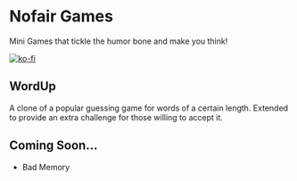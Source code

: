 # Nofair Games
Mini Games that tickle the humor bone and make you think!

[![ko-fi](https://ko-fi.com/img/githubbutton_sm.svg)](https://ko-fi.com/X8X2PD3JW)

## WordUp
A clone of a popular guessing game for words of a certain length. Extended to provide an extra challenge for those willing to accept it.

## Coming Soon...
- Bad Memory
